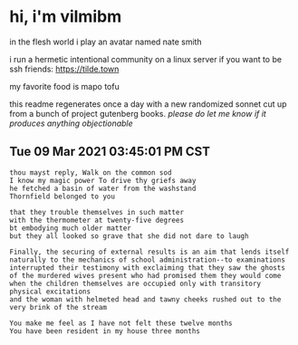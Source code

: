 # hi, i'm vilmibm

in the flesh world i play an avatar named nate smith

i run a hermetic intentional community on a linux server if you want to be ssh friends: https://tilde.town

my favorite food is mapo tofu

this readme regenerates once a day with a new randomized sonnet cut up from a bunch of project gutenberg books.
_please do let me know if it produces anything objectionable_

## Tue 09 Mar 2021 03:45:01 PM CST

    thou mayst reply, Walk on the common sod
    I know my magic power To drive thy griefs away
    he fetched a basin of water from the washstand
    Thornfield belonged to you
    
    that they trouble themselves in such matter
    with the thermometer at twenty-five degrees
    bt embodying much older matter
    but they all looked so grave that she did not dare to laugh
    
    Finally, the securing of external results is an aim that lends itself naturally to the mechanics of school administration--to examinations
    interrupted their testimony with exclaiming that they saw the ghosts of the murdered wives present who had promised them they would come
    when the children themselves are occupied only with transitory physical excitations
    and the woman with helmeted head and tawny cheeks rushed out to the very brink of the stream
    
    You make me feel as I have not felt these twelve months
    You have been resident in my house three months
